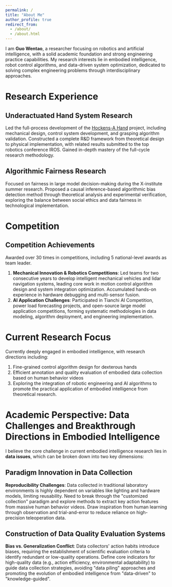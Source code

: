 ```yaml
---
permalink: /
title: "About Me"
author_profile: true
redirect_from: 
  - /about/
  - /about.html
---
```


I am **Guo Wentao**, a researcher focusing on robotics and artificial intelligence, with a solid academic foundation and strong engineering practice capabilities. 
My research interests lie in embodied intelligence, robot control algorithms, and data-driven system optimization, dedicated to solving complex engineering problems through interdisciplinary approaches.

Research Experience
======

Underactuated Hand System Research
------
Led the full-process development of the [Hockens-A Hand](https://yinsumirage.github.io/talks/2012-03-01-talk-1) project, including mechanical design, control system development, and grasping algorithm validation. Constructed a complete R&D framework from theoretical design to physical implementation, with related results submitted to the top robotics conference IROS. Gained in-depth mastery of the full-cycle research methodology.

Algorithmic Fairness Research
------
Focused on fairness in large model decision-making during the X-institute summer research. Proposed a causal inference-based algorithmic bias detection method through theoretical analysis and experimental verification, exploring the balance between social ethics and data fairness in technological implementation.

Competition
======

Competition Achievements
------
Awarded over 30 times in competitions, including 5 national-level awards as team leader.
1. **Mechanical Innovation & Robotics Competitions**: Led teams for two consecutive years to develop intelligent mechanical vehicles and lidar navigation systems, leading core work in motion control algorithm design and system integration optimization. Accumulated hands-on experience in hardware debugging and multi-sensor fusion.
2. **AI Application Challenges**: Participated in Tianchi AI Competition, power load forecasting projects, and open-source large model application competitions, forming systematic methodologies in data modeling, algorithm deployment, and engineering implementation.


Current Research Focus
======
Currently deeply engaged in embodied intelligence, with research directions including:
1. Fine-grained control algorithm design for dexterous hands
2. Efficient annotation and quality evaluation of embodied data collection based on human behavior videos
3. Exploring the integration of robotic engineering and AI algorithms to promote the practical application of embodied intelligence from theoretical research.

Academic Perspective: Data Challenges and Breakthrough Directions in Embodied Intelligence
======

I believe the core challenge in current embodied intelligence research lies in **data issues**, which can be broken down into two key dimensions:

Paradigm Innovation in Data Collection
------
**Reproducibility Challenges**: Data collected in traditional laboratory environments is highly dependent on variables like lighting and hardware models, limiting reusability. Need to break through the "customized collection" paradigm and explore methods to extract key action features from massive human behavior videos. Draw inspiration from human learning through observation and trial-and-error to reduce reliance on high-precision teleoperation data.

Construction of Data Quality Evaluation Systems
------
**Bias vs. Generalization Conflict**: Data collectors' action habits introduce biases, requiring the establishment of scientific evaluation criteria to identify redundant or low-quality operations. Define core indicators for high-quality data (e.g., action efficiency, environmental adaptability) to guide data collection strategies, avoiding "data piling" approaches and promoting the evolution of embodied intelligence from "data-driven" to "knowledge-guided".
